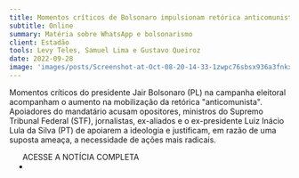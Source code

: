 ```yaml
---
title: Momentos críticos de Bolsonaro impulsionam retórica anticomunista nas redes sociais
subtitle: Online
summary: Matéria sobre WhatsApp e bolsonarismo
client: Estadão
tools: Levy Teles, Samuel Lima e Gustavo Queiroz
date: 2022-09-28
image: 'images/posts/Screenshot-at-Oct-08-20-14-33-1zwpc76sbsx936a3fnkxqbw71x9eqe72urxpx06ph46c.png'
---
```


Momentos críticos do presidente Jair Bolsonaro (PL) na campanha eleitoral acompanham o aumento na mobilização da retórica "anticomunista". Apoiadores do mandatário acusam opositores, ministros do Supremo Tribunal Federal (STF), jornalistas, ex-aliados e o ex-presidente Luiz Inácio Lula da Silva (PT) de apoiarem a ideologia e justificam, em razão de uma suposta ameaça, a necessidade de ações mais radicais.

<div class="post__share"><ul class="share__list list-reset">ACESSE A NOTÍCIA COMPLETA<li class="share__item" style="margin-left: 10px"><a class="share__link share__facebook" style="background: #fa5657" href="https://www.estadao.com.br/politica/timeline-eleicoes-2022/bolsonaro-retorica-anticomunista-redes-sociais/" 
onclick=window.open(this.href, 'pop-up', 'left=20,top=20,width=500,height=500,toolbar=1,resizable=0'); return false;" title="Link" rel="nofollow"><i class="fa-solid fa-link"></i></a></li></ul></div>
<!-- <div class="gallery-box"><div class="gallery"><img src="/clipping/images/example-1.jpg" loading="lazy" alt="Project"><img src="/clipping/images/example-2.jpg" loading="lazy" alt="Project"></div><em>Gallery / <a href="https://www.freepik.com/" target="_blank">Freepic</a></em></div> -->